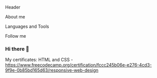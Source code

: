 Header

About me

Languages and Tools

Follow me

### Hi there 👋

My certificates:
HTML and CSS - https://www.freecodecamp.org/certification/fccc245b06e-e276-4cd3-9f9e-0b85bd165d63/responsive-web-design

<!--
**d297/d297** is a ✨ _special_ ✨ repository because its `README.md` (this file) appears on your GitHub profile.

Here are some ideas to get you started:

- 🔭 I’m currently working on ...
- 🌱 I’m currently learning ...
- 👯 I’m looking to collaborate on ...
- 🤔 I’m looking for help with ...
- 💬 Ask me about ...
- 📫 How to reach me: ...
- 😄 Pronouns: ...
- ⚡ Fun fact: ...
-->
